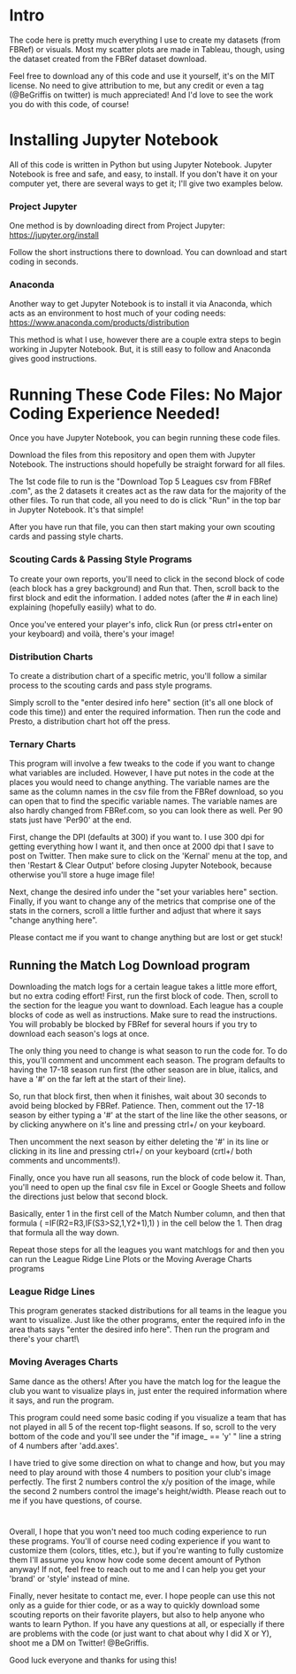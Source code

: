 # Intro
The code here is pretty much everything I use to create my datasets (from FBRef) or visuals. Most my scatter plots are made in Tableau, though, using the dataset created from the FBRef dataset download.

Feel free to download any of this code and use it yourself, it's on the MIT license. No need to give attribution to me, but any credit or even a tag (@BeGriffis on twitter) is much appreciated! And I'd love to see the work you do with this code, of course!

# Installing Jupyter Notebook
All of this code is written in Python but using Jupyter Notebook. Jupyter Notebook is free and safe, and easy, to install. If you don't have it on your computer yet, there are several ways to get it; I'll give two examples below.

### Project Jupyter
One method is by downloading direct from Project Jupyter: https://jupyter.org/install

Follow the short instructions there to download. You can download and start coding in seconds.

### Anaconda
Another way to get Jupyter Notebook is to install it via Anaconda, which acts as an environment to host much of your coding needs: https://www.anaconda.com/products/distribution

This method is what I use, however there are a couple extra steps to begin working in Jupyter Notebook. But, it is still easy to follow and Anaconda gives good instructions.

# Running These Code Files: No Major Coding Experience Needed!

Once you have Jupyter Notebook, you can begin running these code files.

Download the files from this repository and open them with Jupyter Notebook. The instructions should hopefully be straight forward for all files.

The 1st code file to run is the "Download Top 5 Leagues csv from FBRef .com", as the 2 datasets it creates act as the raw data for the majority of the other files. To run that code, all you need to do is click "Run" in the top bar in Jupyter Notebook. It's that simple!

After you have run that file, you can then start making your own scouting cards and passing style charts.

### Scouting Cards & Passing Style Programs

To create your own reports, you'll need to click in the second block of code (each block has a grey background) and Run that. Then, scroll back to the first block and edit the information. I added notes (after the # in each line) explaining (hopefully easiily) what to do.

Once you've entered your player's info, click Run (or press ctrl+enter on your keyboard) and voilà, there's your image!

### Distribution Charts

To create a distribution chart of a specific metric, you'll follow a similar process to the scouting cards and pass style programs.

Simply scroll to the "enter desired info here" section (it's all one block of code this time)) and enter the required information. Then run the code and Presto, a distribution chart hot off the press.

### Ternary Charts

This program will involve a few tweaks to the code if you want to change what variables are included. However, I have put notes in the code at the places you would need to change anything. The variable names are the same as the column names in the csv file from the FBRef download, so you can open that to find the specific variable names. The variable names are also hardly changed from FBRef.com, so you can look there as well. Per 90 stats just have 'Per90' at the end.

First, change the DPI (defaults at 300) if you want to. I use 300 dpi for getting everything how I want it, and then once at 2000 dpi that I save to post on Twitter. Then make sure to click on the 'Kernal' menu at the top, and then 'Restart & Clear Output' before closing Jupyter Notebook, because otherwise you'll store a huge image file!

Next, change the desired info under the "set your variables here" section. Finally, if you want to change any of the metrics that comprise one of the stats in the corners, scroll a little further and adjust that where it says "change anything here".

Please contact me if you want to change anything but are lost or get stuck!

## Running the Match Log Download program

Downloading the match logs for a certain league takes a little more effort, but no extra coding effort! First, run the first block of code. Then, scroll to the section for the league you want to download. Each league has a couple blocks of code as well as instructions. Make sure to read the instructions. You will probably be blocked by FBRef for several hours if you try to download each season's logs at once.

The only thing you need to change is what season to run the code for. To do this, you'll comment and uncomment each season. The program defaults to having the 17-18 season run first (the other season are in blue, italics, and have a '#' on the far left at the start of their line).

So, run that block first, then when it finishes, wait about 30 seconds to avoid being blocked by FBRef. Patience. Then, comment out the 17-18 season by either typing a '#' at the start of the line like the other seasons, or by clicking anywhere on it's line and pressing ctrl+/ on your keyboard.

Then uncomment the next season by either deleting the '#' in its line or clicking in its line and pressing ctrl+/ on your keyboard (crtl+/ both comments and uncomments!).

Finally, once you have run all seasons, run the block of code below it. Than, you'll need to open up the final csv file in Excel or Google Sheets and follow the directions just below that second block.

Basically, enter 1 in the first cell of the Match Number column, and then that formula ( =IF(R2=R3,IF(S3>S2,1,Y2+1),1) ) in the cell below the 1. Then drag that formula all the way down.

Repeat those steps for all the leagues you want matchlogs for and then you can run the League Ridge Line Plots or the Moving Average Charts programs

### League Ridge Lines

This program generates stacked distributions for all teams in the league you want to visualize. Just like the other programs, enter the required info in the area thats says "enter the desired info here". Then run the program and there's your chart!\

### Moving Averages Charts

Same dance as the others! After you have the match log for the league the club you want to visualize plays in, just enter the required information where it says, and run the program.

This program could need some basic coding if you visualize a team that has not played in all 5 of the recent top-flight seasons. If so, scroll to the very bottom of the code and you'll see under the "if image_ == 'y' " line a string of 4 numbers after 'add.axes'.

I have tried to give some direction on what to change and how, but you may need to play around with those 4 numbers to position your club's image perfectly. The first 2 numbers control the x/y position of the image, while the second 2 numbers control the image's height/width. Please reach out to me if you have questions, of course.

# 

Overall, I hope that you won't need too much coding experience to run these programs. You'll of course need coding experience if you want to customize them (colors, titles, etc.), but if you're wanting to fully customize them I'll assume you know how code some decent amount of Python anyway! If not, feel free to reach out to me and I can help you get your 'brand' or 'style' instead of mine.

Finally, never hesitate to contact me, ever. I hope people can use this not only as a guide for thier code, or as a way to quickly download some scouting reports on their favorite players, but also to help anyone who wants to learn Python. If you have any questions at all, or especially if there are problems with the code (or just want to chat about why I did X or Y), shoot me a DM on Twitter! @BeGriffis.

Good luck everyone and thanks for using this!
